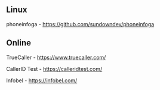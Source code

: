 ## Linux

phoneinfoga - https://github.com/sundowndev/phoneinfoga

## Online

TrueCaller - https://www.truecaller.com/

CallerID Test - https://calleridtest.com/

Infobel - https://infobel.com/
